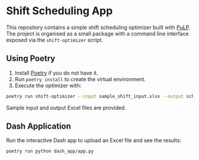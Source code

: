 # Shift Scheduling App

This repository contains a simple shift scheduling optimizer built with
[PuLP](https://github.com/coin-or/pulp).  The project is organised as a small
package with a command line interface exposed via the ``shift-optimizer``
script.

## Using Poetry

1. Install [Poetry](https://python-poetry.org/) if you do not have it.
2. Run `poetry install` to create the virtual environment.
3. Execute the optimizer with:

```bash
poetry run shift-optimizer --input sample_shift_input.xlsx --output schedule_output.xlsx
```

Sample input and output Excel files are provided.

## Dash Application

Run the interactive Dash app to upload an Excel file and see the results:

```bash
poetry run python dash_app/app.py
```

